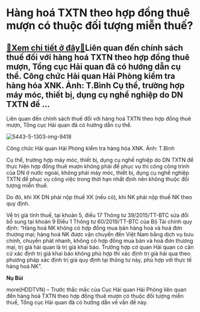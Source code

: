 Hàng hoá TXTN theo hợp đồng thuê mượn có thuộc đối tượng miễn thuế?
===================================================================

[:gift:Xem chi tiết ở đây:gift:](https://hddtvn.com/hang-hoa-txtn-theo-hop-dong-thue-muon-co-thuoc-doi-tuong-mien-thue-2/)Liên quan đến chính sách thuế đối với hàng hoá TXTN theo hợp đồng thuê mượn, Tổng cục Hải quan đã có hướng dẫn cụ thể. Công chức Hải quan Hải Phòng kiểm tra hàng hóa XNK. Ảnh: T.Bình Cụ thể, trường hợp máy móc, thiết bị, dụng cụ nghề nghiệp do DN TXTN để …
----------------------------------------------------------------------------------------------------------------------------------------------------------------------------------------------------------------------------------------------------------------


Liên quan đến chính sách thuế đối với hàng hoá TXTN theo hợp đồng thuê mượn, Tổng cục Hải quan đã có hướng dẫn cụ thể.





![5443-5-1303-img-9418](https://hddtvn.com/wp-content/uploads/2021/01/5443_5-1303_IMG_9418.jpg "Công chức Hải quan Hải Phòng kiểm tra hàng hóa XNK. 	Ảnh: T.Bình")


Công chức Hải quan Hải Phòng kiểm tra hàng hóa XNK. Ảnh: T.Bình



Cụ thể, trường hợp máy móc, thiết bị, dụng cụ nghề nghiệp do DN TXTN để thực hiện hợp đồng thuê mượn không phải để phục vụ thi công công trình của DN ở nước ngoài, không phải máy móc, thiết bị, dụng cụ nghề nghiệp TXTN để phục vụ công việc trong thời hạn nhất định nên không thuộc đối tượng miễn thuế.


Do đó, khi XK DN phải nộp thuế XK (nếu có), khi NK phải nộp thuế NK theo quy định.


Về trị giá tính thuế, tại khoản 5, điều 17 Thông tư 39/2015/TT-BTC sửa đổi bổ sung tại khoản 9 Điều 1 Thông tư 60/2019/TT-BTC của Bộ Tài chính quy định: “Hàng hoá NK không có hợp đồng mua bán hàng hoá và hoá đơn thương mại; hàng hoá NK được vận chuyển đến Việt Nam bằng dịch vụ bưu chính, chuyển phát nhanh, không có hợp đồng mua bán và hoá đơn thương mại, trị giá hải quan là trị giá khai báo. Trường hợp cơ quan Hải quan có căn cứ xác định trị giá khai báo không phù hợp thì xác định trị giá hải qua theo phương pháp xác định trị giá quy định tại thông tư này, phù hợp với thực tế hàng hoá NK”.




**Nụ Bùi**



more(HDDTVN) – Trước thắc mắc của Cục Hải quan Hải Phòng liên quan đến hàng hoá TXTN theo hợp đồng thuê mượn có thuộc đối tượng miễn thuế, Tổng cục Hải quan đã có hướng dẫn về vấn đề này.


